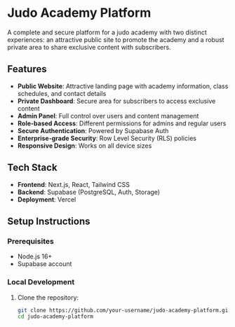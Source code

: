# Judo Academy Platform

A complete and secure platform for a judo academy with two distinct experiences: an attractive public site to promote the academy and a robust private area to share exclusive content with subscribers.

## Features

- **Public Website**: Attractive landing page with academy information, class schedules, and contact details
- **Private Dashboard**: Secure area for subscribers to access exclusive content
- **Admin Panel**: Full control over users and content management
- **Role-based Access**: Different permissions for admins and regular users
- **Secure Authentication**: Powered by Supabase Auth
- **Enterprise-grade Security**: Row Level Security (RLS) policies
- **Responsive Design**: Works on all device sizes

## Tech Stack

- **Frontend**: Next.js, React, Tailwind CSS
- **Backend**: Supabase (PostgreSQL, Auth, Storage)
- **Deployment**: Vercel

## Setup Instructions

### Prerequisites

- Node.js 16+
- Supabase account

### Local Development

1. Clone the repository:
   ```bash
   git clone https://github.com/your-username/judo-academy-platform.git
   cd judo-academy-platform
